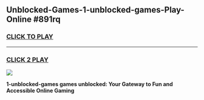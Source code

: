 
## Unblocked-Games-1-unblocked-games-Play-Online #891rq
<h3>
<a href="https://news.freeplayer.one?title=1-unblocked-games&ref=3">CLICK TO PLAY</a></h3>
<hr>

<h3>
<a href="https://news.freeplayer.one?title=1-unblocked-games&ref=3">CLICK 2 PLAY</a>
  
</h3>

<a href="https://news.freeplayer.one?title=1-unblocked-games&ref=3"><img src="https://clearcache.store/games.png"></a>


**1-unblocked-games games unblocked: Your Gateway to Fun and Accessible Online Gaming**
